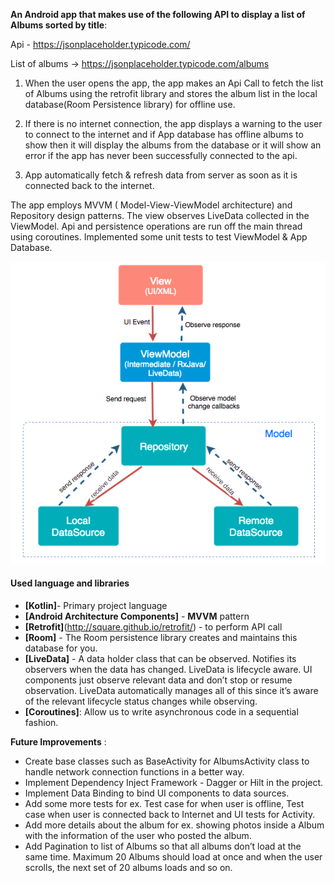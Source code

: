 
**An Android app that makes use of the following API to display a list of Albums sorted by title**:

Api - https://jsonplaceholder.typicode.com/

List of albums -> https://jsonplaceholder.typicode.com/albums

1. When the user opens the app, the app makes an Api Call to fetch the list of Albums using the retrofit library 
   and stores the album list in the local database(Room Persistence library) for offline use. 

2. If there is no internet connection, the app displays a warning to the user to connect to the internet 
   and if App database has offline albums to show then it will display the albums from the database 
   or it will show an error if the app has never been successfully connected to the api.

3.  App automatically fetch & refresh data from server as soon as it is connected back to the internet.


The app employs MVVM ( Model-View-ViewModel architecture) and Repository design patterns. 
The view observes LiveData collected in the ViewModel. Api and persistence operations are run off the main thread using coroutines. 
Implemented some unit tests to test ViewModel & App Database.


![Screenshot](mvvm.png)


#### Used language and libraries
* **[Kotlin]**- Primary project language
* **[Android Architecture Components]** - **MVVM** pattern
* **[Retrofit]**(http://square.github.io/retrofit/) - to perform API call
* **[Room]** - The Room persistence library creates and maintains this database for you.
* **[LiveData]** - A data holder class that can be observed. Notifies its observers when the data has changed. LiveData is lifecycle aware. UI components just observe relevant data and don’t stop or resume observation. LiveData automatically manages all of this since it’s aware of the relevant lifecycle status changes while observing.
* **[Coroutines]**: Allow us to write asynchronous code in a sequential fashion.


**Future Improvements** : 

* Create base classes such as BaseActivity for AlbumsActivity class to handle network connection functions in a better way.
* Implement Dependency Inject Framework - Dagger or Hilt in the project.
* Implement Data Binding to bind UI components to data sources.
* Add some more tests for ex. Test case for when user is offline, Test case when user is connected back to Internet and UI tests for Activity.
* Add more details about the album for ex. showing photos inside a Album with the information of the user who posted the album.
* Add Pagination to list of Albums so that all albums don’t load at the same time. Maximum 20 Albums should load at once and when the user scrolls, the next set of 20 albums loads and so on.

